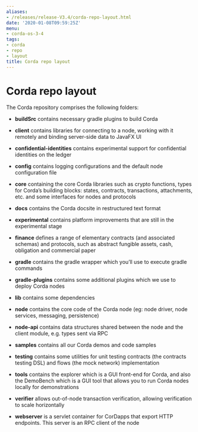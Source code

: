 ```yaml
---
aliases:
- /releases/release-V3.4/corda-repo-layout.html
date: '2020-01-08T09:59:25Z'
menu:
- corda-os-3-4
tags:
- corda
- repo
- layout
title: Corda repo layout
---
```



# Corda repo layout

The Corda repository comprises the following folders:


* **buildSrc** contains necessary gradle plugins to build Corda


* **client** contains libraries for connecting to a node, working with it remotely and binding server-side data to
                    JavaFX UI


* **confidential-identities** contains experimental support for confidential identities on the ledger


* **config** contains logging configurations and the default node configuration file


* **core** containing the core Corda libraries such as crypto functions, types for Corda’s building blocks: states,
                    contracts, transactions, attachments, etc. and some interfaces for nodes and protocols


* **docs** contains the Corda docsite in restructured text format


* **experimental** contains platform improvements that are still in the experimental stage


* **finance** defines a range of elementary contracts (and associated schemas) and protocols, such as abstract fungible
                    assets, cash, obligation and commercial paper


* **gradle** contains the gradle wrapper which you’ll use to execute gradle commands


* **gradle-plugins** contains some additional plugins which we use to deploy Corda nodes


* **lib** contains some dependencies


* **node** contains the core code of the Corda node (eg: node driver, node services, messaging, persistence)


* **node-api** contains data structures shared between the node and the client module, e.g. types sent via RPC


* **samples** contains all our Corda demos and code samples


* **testing** contains some utilities for unit testing contracts (the contracts testing DSL) and flows (the
                    mock network) implementation


* **tools** contains the explorer which is a GUI front-end for Corda, and also the DemoBench which is a GUI tool that
                    allows you to run Corda nodes locally for demonstrations


* **verifier** allows out-of-node transaction verification, allowing verification to scale horizontally


* **webserver** is a servlet container for CorDapps that export HTTP endpoints. This server is an RPC client of the node



